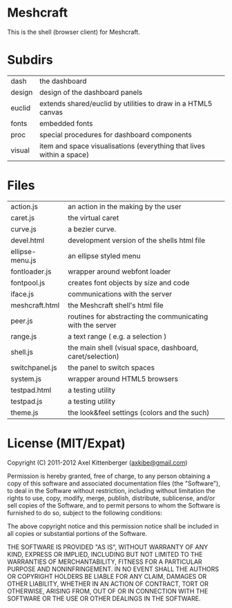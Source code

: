 Meshcraft
=========
This is the shell (browser client) for Meshcraft.

Subdirs
=======
<table>

 <tr><td>   dash
</td><td>   the dashboard
</td></tr>

 <tr><td>   design
</td><td>   design of the dashboard panels
</td></tr>

 <tr><td>   euclid
</td><td>   extends shared/euclid by utilities to draw in a HTML5 canvas
</td></tr>

 <tr><td>   fonts
</td><td>   embedded fonts
</td></tr>

 <tr><td>   proc
</td><td>   special procedures for dashboard components
</td></tr>

 <tr><td>   visual
</td><td>   item and space visualisations (everything that lives within a space)
</td></tr>

</table>

Files
=====
<table>

 <tr><td>   action.js
</td><td>   an action in the making by the user
</td></tr>

 <tr><td>   caret.js
</td><td>   the virtual caret
</td></tr>

 <tr><td>   curve.js
</td><td>   a bezier curve.
</td></tr>

 <tr><td>   devel.html
</td><td>   development version of the shells html file
</td></tr>

 <tr><td>   ellipse-menu.js
</td><td>   an ellipse styled menu
</td></tr>

 <tr><td>   fontloader.js
</td><td>   wrapper around webfont loader
</td></tr>

 <tr><td>   fontpool.js
</td><td>   creates font objects by size and code
</td></tr>

 <tr><td>   iface.js
</td><td>   communications with the server
</td></tr>

 <tr><td>   meshcraft.html
</td><td>   the Meshcraft shell's html file
</td></tr>

 <tr><td>   peer.js
</td><td>   routines for abstracting the communicating with the server
</td></tr>

 <tr><td>   range.js
</td><td>   a text range ( e.g. a selection )
</td></tr>

 <tr><td>   shell.js
</td><td>   the main shell (visual space, dashboard, caret/selection)
</td></tr>

 <tr><td>   switchpanel.js
</td><td>   the panel to switch spaces
</td></tr>

 <tr><td>   system.js
</td><td>   wrapper around HTML5 browsers
</td></tr>

 <tr><td>   testpad.html
</td><td>   a testing utility
</td></tr>

 <tr><td>   testpad.js
</td><td>   a testing utility
</td></tr>

 <tr><td>   theme.js
</td><td>   the look&feel settings (colors and the such)
</td></tr>

</table>

License (MIT/Expat)
===================
Copyright (C) 2011-2012 Axel Kittenberger (axkibe@gmail.com)

Permission is hereby granted, free of charge, to any person obtaining a copy of this software and associated documentation files (the "Software"), to deal in the Software without restriction, including without limitation the rights to use, copy, modify, merge, publish, distribute, sublicense, and/or sell copies of the Software, and to permit persons to whom the Software is furnished to do so, subject to the following conditions:

The above copyright notice and this permission notice shall be included in all copies or substantial portions of the Software.

THE SOFTWARE IS PROVIDED "AS IS", WITHOUT WARRANTY OF ANY KIND, EXPRESS OR IMPLIED, INCLUDING BUT NOT LIMITED TO THE WARRANTIES OF MERCHANTABILITY, FITNESS FOR A PARTICULAR PURPOSE AND NONINFRINGEMENT. IN NO EVENT SHALL THE AUTHORS OR COPYRIGHT HOLDERS BE LIABLE FOR ANY CLAIM, DAMAGES OR OTHER LIABILITY, WHETHER IN AN ACTION OF CONTRACT, TORT OR OTHERWISE, ARISING FROM, OUT OF OR IN CONNECTION WITH THE SOFTWARE OR THE USE OR OTHER DEALINGS IN THE SOFTWARE.

